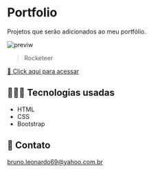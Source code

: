 # Portfolio
 Projetos que serão adicionados ao meu portfólio.

 ![previw](../Portfolio/Rocketeer/assets/img/printscreen.png)

> Rocketeer

[🔗 Click aqui para acessar](https://brunoleonardodev.github.io/Portfolio/Rocketeer/index.html)

## 👨🏾‍💻 Tecnologias usadas

- HTML
- CSS
- Bootstrap

## 📩 Contato

bruno.leonardo69@yahoo.com.br